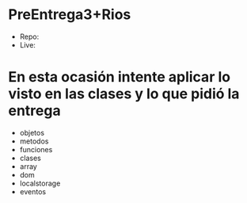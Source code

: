 # PreEntrega3+Rios
- Repo: 
- Live: 

# En esta ocasión intente aplicar lo visto en las clases y lo que pidió la entrega
- objetos
- metodos
- funciones
- clases
- array
- dom
- localstorage
- eventos

